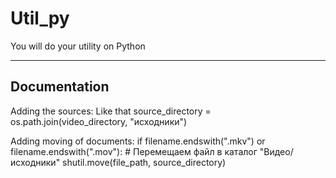# Util_py
You will do your utility on Python

----------------
Documentation
----------------
Adding the sources:
Like that
source_directory = os.path.join(video_directory, "исходники")

Adding moving of documents:
if filename.endswith(".mkv") or filename.endswith(".mov"):
        # Перемещаем файл в каталог "Видео/исходники"
        shutil.move(file_path, source_directory)
